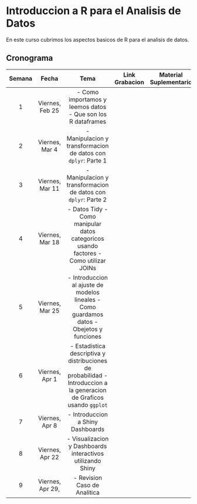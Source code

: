 # Introduccion a R para el Analisis de Datos

En este curso cubrimos los aspectos basicos de R para el analisis de datos.

## Cronograma

| **Semana** 	|     **Fecha**    	|                                                        **Tema**                                                       	| **Link**  **Grabacion** 	| **Material**  **Suplementario** 	|
|:----------:	|:----------------:	|:---------------------------------------------------------------------------------------------------------------------:	|:-----------------------:	|:-------------------------------:	|
|          1 	|  Viernes, Feb 25 	| - Como importamos y leemos datos - Que son los R dataframes                                                           	|                         	|                                 	|
|          2 	|   Viernes, Mar 4 	| - Manipulacion y transformacion de datos con `dplyr`: Parte 1                                                         	|                         	|                                 	|
|          3 	|  Viernes, Mar 11 	| - Manipulacion y transformacion de datos con `dplyr`: Parte 2                                                         	|                         	|                                 	|
|          4 	|  Viernes, Mar 18 	| - Datos Tidy - Como manipular datos categoricos usando factores - Como utilizar JOINs                                 	|                         	|                                 	|
|          5 	|  Viernes, Mar 25 	| - Introduccion al ajuste de modelos lineales - Como guardamos datos - Obejetos y funciones                            	|                         	|                                 	|
|          6 	|   Viernes, Apr 1 	| - Estadistica descriptiva y distribuciones de probabilidad - Introduccion a la generacion de Graficos usando `ggplot` 	|                         	|                                 	|
|          7 	|   Viernes, Apr 8 	| - Introduccion a Shiny Dashboards                                                                                     	|                         	|                                 	|
|          8 	|  Viernes, Apr 22 	| - Visualizacion y Dashboards interactivos utilizando Shiny                                                            	|                         	|                                 	|
|          9 	| Viernes, Apr 29, 	| - Revision Caso de Analitica                                                                                          	|                         	|                                 	|
